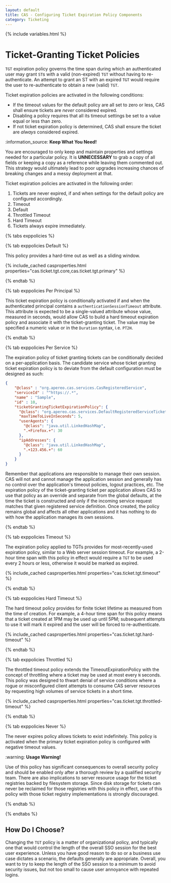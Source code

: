 ```yaml
---
layout: default
title: CAS - Configuring Ticket Expiration Policy Components
category: Ticketing
---
```


{% include variables.html %}

# Ticket-Granting Ticket Policies

`TGT` expiration policy governs the time span during which an authenticated user may grant `ST`s with a valid (non-expired) `TGT` without
having to re-authenticate. An attempt to grant an ST with an expired `TGT` would require the user to re-authenticate
to obtain a new (valid) `TGT`.

Ticket expiration policies are activated in the following conditions:

- If the timeout values for the default policy are all set to zero or less, CAS shall ensure tickets are *never* considered expired.
- Disabling a policy requires that all its timeout settings be set to a value equal or less than zero.
- If not ticket expiration policy is determined, CAS shall ensure the ticket are *always* considered expired.

<div class="alert alert-info">:information_source: <strong>Keep What You Need!</strong><p>You are encouraged to only keep and maintain 
properties and settings needed for a particular policy. It is <strong>UNNECESSARY</strong> to grab a copy of all 
fields or keeping a copy as a reference while leaving them commented out. This strategy would ultimately lead to 
poor upgrades increasing chances of breaking changes and a messy deployment at that.</p></div>

Ticket expiration policies are activated in the following order:

1. Tickets are never expired, if and when settings for the default policy are configured accordingly.
2. Timeout
3. Default
4. Throttled Timeout
5. Hard Timeout
6. Tickets always expire immediately.

{% tabs exppolicies %}

{% tab exppolicies Default %}

This policy provides a hard-time out as well as a sliding window.

{% include_cached casproperties.html properties="cas.ticket.tgt.core,cas.ticket.tgt.primary" %}

{% endtab %}

{% tab exppolicies <i class="fa fa-person px-1"></i>Per Principal %}

This ticket expiration policy is conditionally activated if and when the authenticated principal contains a `authenticationSessionTimeout` attribute.
This attribute is expected to be a single-valued attribute whose value, measured in seconds, would allow CAS to build a hard timeout
expiration policy and associate it with the ticket-granting ticket. The value may be specified a numeric value or in the `Duration` syntax, i.e. `PT2H`.

{% endtab %}

{% tab exppolicies Per Service %}

The expiration policy of ticket granting tickets can be conditionally decided on a per-application basis. The candidate service
whose ticket granting ticket expiration policy is to deviate from the default configuration must be designed as such:

```json
{
    "@class" : "org.apereo.cas.services.CasRegisteredService",
    "serviceId" : "^https://.*",
    "name" : "Sample",
    "id" : 10,
    "ticketGrantingTicketExpirationPolicy": {
      "@class": "org.apereo.cas.services.DefaultRegisteredServiceTicketGrantingTicketExpirationPolicy",
      "maxTimeToLiveInSeconds": 5,
      "userAgents": {
        "@class": "java.util.LinkedHashMap",
        ".+Firefox.+": 30
      },
      "ipAddresses": {
        "@class": "java.util.LinkedHashMap",
        ".+123.456.+": 60
      }
    }
}
```

Remember that applications are responsible to manage their own session. CAS will not and cannot manage the application session
and generally has no control over the application's timeout policies, logout practices, etc. The expiration policy
of the ticket-granting ticket per application allows CAS to use that policy as an override and separate from the global defaults,
at the time the ticket is constructed and only if the incoming service request matches
that given registered service definition. Once created, the policy remains global and affects all other applications and
it has nothing to do with how the application manages its own sessions.

{% endtab %}

{% tab exppolicies Timeout <i class="fa fa-hourglass px-1"></i> %}

The expiration policy applied to TGTs provides for most-recently-used expiration policy, similar to a Web server session timeout.
For example, a 2-hour time span with this policy in effect would require a `TGT` to be used every 2 hours or less, otherwise
it would be marked as expired.

{% include_cached casproperties.html properties="cas.ticket.tgt.timeout" %}

{% endtab %}

{% tab exppolicies Hard Timeout <i class="fa fa-clock px-1"></i> %}

The hard timeout policy provides for finite ticket lifetime as measured from the time of creation. For example, a 4-hour time span
for this policy means that a ticket created at 1PM may be used up until 5PM; subsequent attempts to use it will mark it expired
and the user will be forced to re-authenticate.

{% include_cached casproperties.html properties="cas.ticket.tgt.hard-timeout" %}

{% endtab %}

{% tab exppolicies <i class="fa fa-lock px-1"></i> Throttled %}

The throttled timeout policy extends the TimeoutExpirationPolicy with the concept of throttling where a ticket may be used at
most every `N` seconds. This policy was designed to thwart denial of service conditions where a rogue or misconfigured client
attempts to consume CAS server resources by requesting high volumes of service tickets in a short time.

{% include_cached casproperties.html properties="cas.ticket.tgt.throttled-timeout" %}

{% endtab %}

{% tab exppolicies Never <i class="fa fa-ban px-1"></i> %}

The never expires policy allows tickets to exist indefinitely. This policy is activated when the primary ticket expiration
policy is configured with negative timeout values.

<div class="alert alert-warning">:warning: <strong>Usage Warning!</strong><p>Use of this policy has significant consequences to overall
security policy and should be enabled only after a thorough review by a qualified security team. There are also implications to
server resource usage for the ticket registries backed by filesystem storage. Since disk storage for tickets can never be reclaimed
for those registries with this policy in effect, use of this policy with those ticket registry implementations
is strongly discouraged.</p></div>

{% endtab %}

{% endtabs %}

## How Do I Choose?

Changing the `TGT` policy is a matter of organizational policy, and typically one that would control the length of the 
overall SSO session for the best user experience. Unless you have good reason to do so or a business use case dictates a scenario, 
the defaults generally are appropriate. Overall, you want to try to keep the length of the SSO session to a minimum to 
avoid security issues, but not too small to cause user annoyance with repeated logins.
